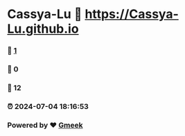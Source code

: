 # Cassya-Lu :link: https://Cassya-Lu.github.io 
### :page_facing_up: [1](https://Cassya-Lu.github.io/tag.html) 
### :speech_balloon: 0 
### :hibiscus: 12 
### :alarm_clock: 2024-07-04 18:16:53 
### Powered by :heart: [Gmeek](https://github.com/Meekdai/Gmeek)
